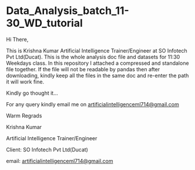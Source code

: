 # Data_Analysis_batch_11-30_WD_tutorial


Hi There,

This is Krishna Kumar Artificial Intelligence Trainer/Engineer at SO Infotech Pvt Ltd(Ducat).
This is the whole analysis doc file and datasets for 11:30 Weekdays class.
In this repository I attached a compressed and standalone file together.
If the file will not be readable by pandas then after downloading, kindly keep all the files in the same doc and re-enter the path it will work fine.

Kindly go thought it...

For any query kindly email me on artificialintelligenceml714@gmail.com

Warm Regrads

Krishna Kumar

Artificial Intelligence Trainer/Engineer

Client: SO Infotech Pvt Ltd(Ducat)

email: artificialintelligenceml714@gmail.com

